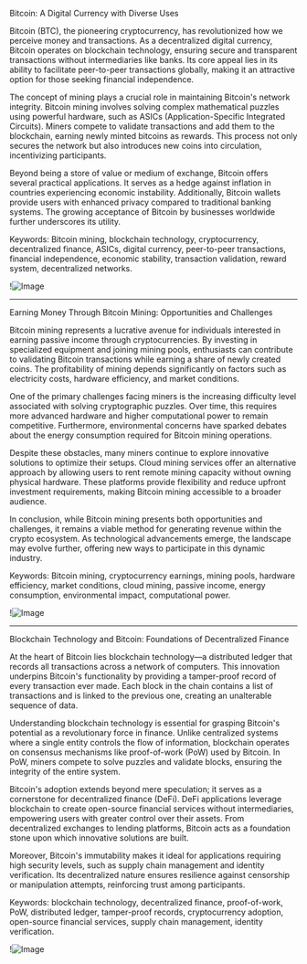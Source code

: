 Bitcoin: A Digital Currency with Diverse Uses

Bitcoin (BTC), the pioneering cryptocurrency, has revolutionized how we perceive money and transactions. As a decentralized digital currency, Bitcoin operates on blockchain technology, ensuring secure and transparent transactions without intermediaries like banks. Its core appeal lies in its ability to facilitate peer-to-peer transactions globally, making it an attractive option for those seeking financial independence.

The concept of mining plays a crucial role in maintaining Bitcoin's network integrity. Bitcoin mining involves solving complex mathematical puzzles using powerful hardware, such as ASICs (Application-Specific Integrated Circuits). Miners compete to validate transactions and add them to the blockchain, earning newly minted bitcoins as rewards. This process not only secures the network but also introduces new coins into circulation, incentivizing participants.

Beyond being a store of value or medium of exchange, Bitcoin offers several practical applications. It serves as a hedge against inflation in countries experiencing economic instability. Additionally, Bitcoin wallets provide users with enhanced privacy compared to traditional banking systems. The growing acceptance of Bitcoin by businesses worldwide further underscores its utility.

Keywords: Bitcoin mining, blockchain technology, cryptocurrency, decentralized finance, ASICs, digital currency, peer-to-peer transactions, financial independence, economic stability, transaction validation, reward system, decentralized networks.

!![Image](https://github.com/user-attachments/assets/b6e7b7a2-655e-4d44-8baa-20c566a3cb65)

---

Earning Money Through Bitcoin Mining: Opportunities and Challenges

Bitcoin mining represents a lucrative avenue for individuals interested in earning passive income through cryptocurrencies. By investing in specialized equipment and joining mining pools, enthusiasts can contribute to validating Bitcoin transactions while earning a share of newly created coins. The profitability of mining depends significantly on factors such as electricity costs, hardware efficiency, and market conditions.

One of the primary challenges facing miners is the increasing difficulty level associated with solving cryptographic puzzles. Over time, this requires more advanced hardware and higher computational power to remain competitive. Furthermore, environmental concerns have sparked debates about the energy consumption required for Bitcoin mining operations.

Despite these obstacles, many miners continue to explore innovative solutions to optimize their setups. Cloud mining services offer an alternative approach by allowing users to rent remote mining capacity without owning physical hardware. These platforms provide flexibility and reduce upfront investment requirements, making Bitcoin mining accessible to a broader audience.

In conclusion, while Bitcoin mining presents both opportunities and challenges, it remains a viable method for generating revenue within the crypto ecosystem. As technological advancements emerge, the landscape may evolve further, offering new ways to participate in this dynamic industry.

Keywords: Bitcoin mining, cryptocurrency earnings, mining pools, hardware efficiency, market conditions, cloud mining, passive income, energy consumption, environmental impact, computational power.

!![Image](https://github.com/user-attachments/assets/b6e7b7a2-655e-4d44-8baa-20c566a3cb65)

--- 

Blockchain Technology and Bitcoin: Foundations of Decentralized Finance

At the heart of Bitcoin lies blockchain technology—a distributed ledger that records all transactions across a network of computers. This innovation underpins Bitcoin's functionality by providing a tamper-proof record of every transaction ever made. Each block in the chain contains a list of transactions and is linked to the previous one, creating an unalterable sequence of data.

Understanding blockchain technology is essential for grasping Bitcoin's potential as a revolutionary force in finance. Unlike centralized systems where a single entity controls the flow of information, blockchain operates on consensus mechanisms like proof-of-work (PoW) used by Bitcoin. In PoW, miners compete to solve puzzles and validate blocks, ensuring the integrity of the entire system.

Bitcoin's adoption extends beyond mere speculation; it serves as a cornerstone for decentralized finance (DeFi). DeFi applications leverage blockchain to create open-source financial services without intermediaries, empowering users with greater control over their assets. From decentralized exchanges to lending platforms, Bitcoin acts as a foundation stone upon which innovative solutions are built.

Moreover, Bitcoin's immutability makes it ideal for applications requiring high security levels, such as supply chain management and identity verification. Its decentralized nature ensures resilience against censorship or manipulation attempts, reinforcing trust among participants.

Keywords: blockchain technology, decentralized finance, proof-of-work, PoW, distributed ledger, tamper-proof records, cryptocurrency adoption, open-source financial services, supply chain management, identity verification.

!![Image](https://github.com/user-attachments/assets/b6e7b7a2-655e-4d44-8baa-20c566a3cb65)